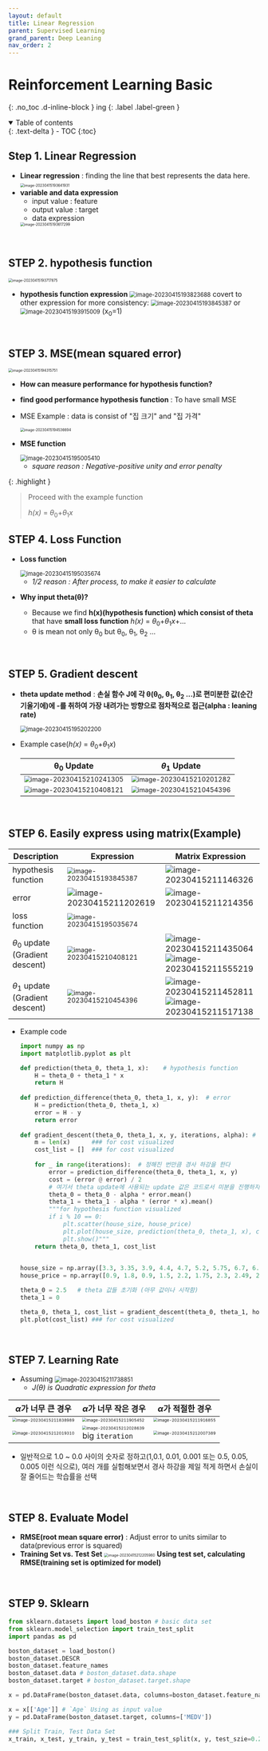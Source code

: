```yaml
---
layout: default
title: Linear Regression
parent: Supervised Learning
grand_parent: Deep Leaning
nav_order: 2
---
```


# Reinforcement Learning Basic
{: .no_toc .d-inline-block }
ing
{: .label .label-green }
<details open markdown="block">
  <summary>
    Table of contents
  </summary>
  {: .text-delta }
- TOC
{:toc}
</details>

<!------------------------------------ STEP ------------------------------------>
## Step 1. Linear Regression

* **Linear regression** : finding the line that best represents the data here.
  <img src="./../../../images/menu6-sub8-sub2-linear-regression/image-20230415193641931.png" alt="image-20230415193641931" style="zoom:50%;" />
* **variable and data expression**
	* input value : feature
	* output value : target
	* data expression
	<img src="./../../../images/menu6-sub8-sub2-linear-regression/image-20230415193617299.png" alt="image-20230415193617299" style="zoom:50%;" />

<br>

## STEP 2. hypothesis function

<img src="./../../../images/menu6-sub8-sub2-linear-regression/image-20230415193717875.png" alt="image-20230415193717875" style="zoom:50%;" />

* **hypothesis function expression**
	<img src="./../../../images/menu6-sub8-sub2-linear-regression/image-20230415193823688.png" alt="image-20230415193823688" style="zoom: 80%;" />
	covert to other expression for more consistency:
	<img src="./../../../images/menu6-sub8-sub2-linear-regression/image-20230415193845387.png" alt="image-20230415193845387" style="zoom: 80%;" />
	or
	<img src="./../../../images/menu6-sub8-sub2-linear-regression/image-20230415193915009.png" alt="image-20230415193915009" style="zoom: 80%;" /> (x<sub>0</sub>=1)

<br>

## STEP 3. MSE(mean squared error)
<img src="./../../../images/menu6-sub8-sub2-linear-regression/image-20230415194315751.png" alt="image-20230415194315751" style="zoom:50%;" />

* **How can measure performance for hypothesis function?**

* **find good performance hypothesis function** : To have small MSE

* MSE Example : data is consist of "집 크기" and "집 가격"

  <img src="./../../../images/menu6-sub8-sub2-linear-regression/image-20230415194536694.png" alt="image-20230415194536694" style="zoom:50%;" />

  

* **MSE function**
	
	<img src="./../../../images/menu6-sub8-sub2-linear-regression/image-20230415195005410.png" alt="image-20230415195005410" style="zoom:80%;" />
	
	* *square reason : Negative-positive unity and error penalty*

{: .highlight }
> Proceed with the example function 
>
> *h(x)* = *θ*<sub>0</sub>+*θ*<sub>1</sub>*x*

## STEP 4. Loss Function
* **Loss function**

  <img src="./../../../images/menu6-sub8-sub2-linear-regression/image-20230415195035674.png" alt="image-20230415195035674" style="zoom:80%;" />

  * *1/2 reason : After process, to make it easier to calculate*

* **Why input theta(θ)?**

  * Because we find **h(x)(hypothesis function)  which consist of theta** that have **small loss function**
  *h(x)* = *θ*<sub>0</sub>+*θ*<sub>1</sub>*x*+... 
  * θ is mean not only θ<sub>0</sub> but θ<sub>0</sub>, θ<sub>1</sub>, θ<sub>2</sub> ...

<br>

## STEP 5.  Gradient descent

* **theta update method** : **손실 함수 J에 각 θ(θ<sub>0</sub>, θ<sub>1</sub>, θ<sub>2</sub> ...)로 편미분한 값(순간 기울기에)에 -를 취하여 가장 내려가는 방향으로 점차적으로 접근(alpha : leaning rate)**
	
	<img src="./../../../images/menu6-sub8-sub2-linear-regression/image-20230415195202200.png" alt="image-20230415195202200" style="zoom:80%;" />

* Example case(*h(x)* = *θ*<sub>0</sub>+*θ*<sub>1</sub>*x*)

  | θ<sub>0</sub> Update                                         | *θ*<sub>1</sub> Update                                       |
  | ------------------------------------------------------------ | ------------------------------------------------------------ |
  | <img src="./../../../images/menu6-sub8-sub2-linear-regression/image-20230415210241305.png" alt="image-20230415210241305" style="zoom:80%;" /> | <img src="./../../../images/menu6-sub8-sub2-linear-regression/image-20230415210201282.png" alt="image-20230415210201282" style="zoom:80%;" /> |
  | <img src="./../../../images/menu6-sub8-sub2-linear-regression/image-20230415210408121.png" alt="image-20230415210408121" style="zoom:80%;" /> | <img src="./../../../images/menu6-sub8-sub2-linear-regression/image-20230415210454396.png" alt="image-20230415210454396" style="zoom:80%;" /> |

<br>

## STEP 6. Easily express using matrix(Example)
|Description|Expression|Matrix Expression|
|---|---|---|
|hypothesis function|<img src="./../../../images/menu6-sub8-sub2-linear-regression/image-20230415193845387.png" alt="image-20230415193845387" style="zoom: 80%;" />|![image-20230415211146326](./../../../images/menu6-sub8-sub2-linear-regression/image-20230415211146326.png)|
|error|![image-20230415211202619](./../../../images/menu6-sub8-sub2-linear-regression/image-20230415211202619.png)|![image-20230415211214356](./../../../images/menu6-sub8-sub2-linear-regression/image-20230415211214356.png)|
|loss function|<img src="./../../../images/menu6-sub8-sub2-linear-regression/image-20230415195035674.png" alt="image-20230415195035674" style="zoom:80%;" />||
|*θ*<sub>0</sub> update<br>(Gradient descent)|<img src="./../../../images/menu6-sub8-sub2-linear-regression/image-20230415210408121.png" alt="image-20230415210408121" style="zoom:80%;" />|![image-20230415211435064](./../../../images/menu6-sub8-sub2-linear-regression/image-20230415211435064.png)<br>![image-20230415211555219](./../../../images/menu6-sub8-sub2-linear-regression/image-20230415211555219.png)|
|*θ*<sub>1</sub> update<br/>(Gradient descent)|<img src="./../../../images/menu6-sub8-sub2-linear-regression/image-20230415210454396.png" alt="image-20230415210454396" style="zoom:80%;" />|![image-20230415211452811](./../../../images/menu6-sub8-sub2-linear-regression/image-20230415211452811.png)<br>![image-20230415211517138](./../../../images/menu6-sub8-sub2-linear-regression/image-20230415211517138.png)|

* Example code

	```python
	import numpy as np
	import matplotlib.pyplot as plt
	
	def prediction(theta_0, theta_1, x):	# hypothesis function
	    H = theta_0 + theta_1 * x
	    return H
	    
	def prediction_difference(theta_0, theta_1, x, y):	# error
	    H = prediction(theta_0, theta_1, x)
	    error = H - y
	    return error
	    
	def gradient_descent(theta_0, theta_1, x, y, iterations, alpha): # alpha : learning rate
		m = len(x)		### for cost visualized
		cost_list = []	### for cost visualized
		
	    for _ in range(iterations):  # 정해진 번만큼 경사 하강을 한다
	        error = prediction_difference(theta_0, theta_1, x, y)
	        cost = (error @ error) / 2
	        # 여기서 theta update에 사용되는 update 값은 코드로서 미분을 진행하지는 않고 위에서 계산한 공식 이용
	        theta_0 = theta_0 - alpha * error.mean()		
	        theta_1 = theta_1 - alpha * (error * x).mean()  
		    """for hypothesis function visualized
		    if i % 10 == 0: 
			    plt.scatter(house_size, house_price)
			    plt.plot(house_size, prediction(theta_0, theta_1, x), colro='red')
			    plt.show()"""
	    return theta_0, theta_1, cost_list
	    
	
	house_size = np.array([3.3, 3.35, 3.9, 4.4, 4.7, 5.2, 5.75, 6.7, 6.9]) # input variable
	house_price = np.array([0.9, 1.8, 0.9, 1.5, 2.2, 1.75, 2.3, 2.49, 2.6]) # output variable
	
	theta_0 = 2.5	# theta 값들 초기화 (아무 값이나 시작함)
	theta_1 = 0
	
	theta_0, theta_1, cost_list = gradient_descent(theta_0, theta_1, house_size, house_price, 200, 0.1)
	plt.plot(cost_list)	### for cost visualized
	```

<br>

## STEP 7. Learning Rate

* Assuming <img src="./../../../images/menu6-sub8-sub2-linear-regression/image-20230415211738851.png" alt="image-20230415211738851" style="zoom:80%;" />
	* *J(θ) is Quadratic expression for theta*

| *α*가 너무 큰 경우                                           | *α*가 너무 작은 경우                                         | *α*가 적절한 경우                                            |
| ------------------------------------------------------------ | ------------------------------------------------------------ | ------------------------------------------------------------ |
| <img src="./../../../images/menu6-sub8-sub2-linear-regression/image-20230415211838989.png" alt="image-20230415211838989" style="zoom:50%;" /> | <img src="./../../../images/menu6-sub8-sub2-linear-regression/image-20230415211905452.png" alt="image-20230415211905452" style="zoom:50%;" /> | <img src="./../../../images/menu6-sub8-sub2-linear-regression/image-20230415211916855.png" alt="image-20230415211916855" style="zoom:50%;" /> |
| <img src="./../../../images/menu6-sub8-sub2-linear-regression/image-20230415212019310.png" alt="image-20230415212019310" style="zoom:50%;" /> | <img src="./../../../images/menu6-sub8-sub2-linear-regression/image-20230415212028639.png" alt="image-20230415212028639" style="zoom:50%;" /><br>big `iteration` | <img src="./../../../images/menu6-sub8-sub2-linear-regression/image-20230415212007389.png" alt="image-20230415212007389" style="zoom:50%;" /> |

* 일반적으로 1.0 ~ 0.0 사이의 숫자로 정하고(1,0.1, 0.01, 0.001 또는 0.5, 0.05, 0.005 이런 식으로), 여러 개를 실험해보면서 경사 하강을 제일 적게 하면서 손실이 잘 줄어드는 학습률을 선택

<br>

## STEP 8. Evaluate Model

* **RMSE(root mean square error)** : Adjust error to units similar to data(previous error is squared)
* **Training Set vs. Test Set**
	<img src="./../../../images/menu6-sub8-sub2-linear-regression/image-20230415212205980.png" alt="image-20230415212205980" style="zoom:50%;" />
	**Using test set, calculating RMSE(training set is optimized for model)**

<br>

## STEP 9. Sklearn

```python
from sklearn.datasets import load_boston # basic data set
from sklearn.model_selection import train_test_split
import pandas as pd

boston_dataset = load_boston()
boston_dataset.DESCR
boston_dataset.feature_names
boston_dataset.data # boston_dataset.data.shape
boston_dataset.target # boston_dataset.target.shape

x = pd.DataFrame(boston_dataset.data, columns=boston_dataset.feature_name)

x = x[['Age']] # `Age` Using as input value
y = pd.DataFrame(boston_dataset.target, columns=['MEDV'])

### Split Train, Test Data Set
x_train, x_test, y_train, y_test = train_test_split(x, y, test_szie=0.2 random_state=5)

```
